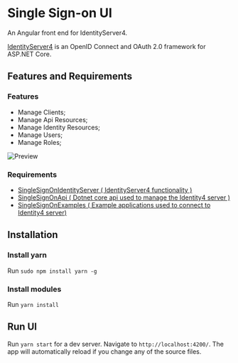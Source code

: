 # Single Sign-on UI 

An Angular front end for IdentityServer4. 

[IdentityServer4](http://docs.identityserver.io/en/latest/) is an OpenID Connect and OAuth 2.0 framework for ASP.NET Core. 

## Features and Requirements

### Features

- Manage Clients;
- Manage Api Resources;
- Manage Identity Resources;
- Manage Users;
- Manage Roles;

![Preview](https://raw.githubusercontent.com/laredoza/SingleSignOnUI/master/SingleSignOn.gif)

### Requirements
- [SingleSignOnIdentityServer ( IdentityServer4 functionality )](https://github.com/laredoza/SingleSignOnIdentityServer)
- [SingleSignOnApi ( Dotnet core api used to manage the Identity4 server )](https://github.com/laredoza/SingleSignOnApi) 
- [SingleSignOnExamples ( Example applications used to connect to Identity4 server) ](https://github.com/laredoza/SingleSignOnExamples)

## Installation

### Install yarn

Run `sudo npm install yarn -g` 

### Install modules
Run `yarn install` 

## Run UI 

Run `yarn start` for a dev server. Navigate to `http://localhost:4200/`. The app will automatically reload if you change any of the source files.
